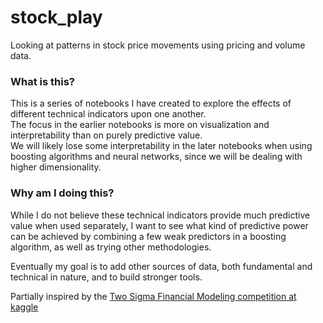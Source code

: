 # stock_play
Looking at patterns in stock price movements using pricing and volume data.

### What is this?
This is a series of notebooks I have created to explore the effects of different technical indicators upon one another.  
The focus in the earlier notebooks is more on visualization and interpretability than on purely predictive value.  
We will likely lose some interpretability in the later notebooks when using boosting algorithms and neural networks, 
since we will be dealing with higher dimensionality.

### Why am I doing this?
While I do not believe these technical indicators provide much predictive value when used separately, 
I want to see what kind of predictive power can be achieved by combining a few weak predictors in a boosting algorithm, 
as well as trying other methodologies.

Eventually my goal is to add other sources of data, both fundamental and technical in nature, and to build stronger tools.


Partially inspired by the [Two Sigma Financial Modeling competition at kaggle](https://www.kaggle.com/c/two-sigma-financial-modeling)
